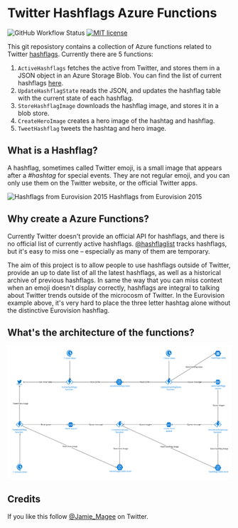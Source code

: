 # Twitter Hashflags Azure Functions

![GitHub Workflow Status](https://img.shields.io/github/actions/workflow/status/JamieMagee/hashflags-function/workflow.yml?branch-main&style=for-the-badge)
[![MIT license](https://img.shields.io/badge/license-MIT-blue.svg?style=for-the-badge)](https://opensource.org/licenses/MIT)

This git reposistory contains a collection of Azure functions related to Twitter [hashflags](http://hashfla.gs/). Currently there are 5 functions:

1. `ActiveHashflags` fetches the active  from Twitter, and stores them in a JSON object in an Azure Storage Blob. You can find the list of current hashflags [here](https://hashflags.blob.core.windows.net/json/activeHashflags).
1. `UpdateHashflagState` reads the JSON, and updates the hashflag table with the current state of each hashflag.
1. `StoreHashflagImage` downloads the hashflag image, and stores it in a blob store.
1. `CreateHeroImage` creates a hero image of the hashtag and hashflag.
1. `TweetHashflag` tweets the hashtag and hero image.

## What is a Hashflag?

A hashflag, sometimes called Twitter emoji, is a small image that appears after a *#hashtag* for special events. They are not regular emoji, and you can only use them on the Twitter website, or the official Twitter apps.

![Hashflags from Eurovision 2015](https://i.imgur.com/f2tdQc3.png)
Hashflags from Eurovision 2015

## Why create a Azure Functions?

Currently Twitter doesn't provide an official API for hashflags, and there is no official list of currently active hashflags. [@hashflaglist](https://twitter.com/hashflaglist) tracks hashflags, but it's easy to miss one – especially as many of them are temporary.

The aim of this project is to allow people to use hashflags outside of Twitter, provide an up to date list of all the latest hashflags, as well as a historical archive of previous hashflags. In same the way that you can miss context when an emoji doesn't display correctly, hashflags are integral to talking about Twitter trends outside of the microcosm of Twitter. In the Eurovision example above, it's very hard to place the three letter hashtag alone without the distinctive Eurovision hashflag.

## What's the architecture of the functions?

![Architectural diagram of the functions](images/architecture.svg)

## Credits

If you like this follow [@Jamie_Magee](https://twitter.com/Jamie_Magee) on Twitter.
